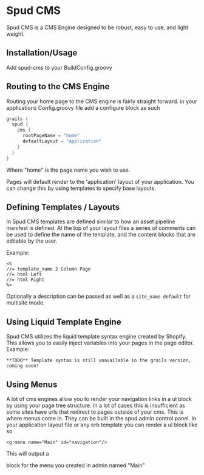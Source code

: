 Spud CMS
========

Spud CMS is a CMS Engine designed to be robust, easy to use, and light weight.


Installation/Usage
------------------

Add spud-cms to your BuildConfig.groovy

Routing to the CMS Engine
--------------------------
Routing your home page to the CMS engine is fairly straight forward.
in your applications Config.groovy file add a configure block as such

```groovy
grails {
  spud {
    cms {
      rootPageName = "home"
      defaultLayout = "application"
    }
  }
}
```


Where "home" is the page name you wish to use.

Pages will default render to the 'application' layout of your application. You can change this by using templates to specify base layouts.

Defining Templates / Layouts
----------------------------
In Spud CMS templates are defined similar to how an asset pipeline manifest is defined. At the top of your layout files a series of comments can be used to define the name of the template, and the content blocks that are editable by the user.

Example:

    <%
    //= template_name 2 Column Page
    //= html Left
    //= html Right
    %>

Optionally a description can be passed as well as a `site_name default` for multisite mode.


Using Liquid Template Engine
----------------------------
Spud CMS utilizes the liquid template syntax engine created by Shopify. This allows you to easily inject variables into your pages in the page editor. Example:

    **TODO** Template syntax is still unavailable in the grails version, coming soon!

Using Menus
-----------
A lot of cms engines allow you to render your navigation links in a ul block by using your page tree structure. In a lot of cases this is insufficient as some sites have urls that redirect to pages outside of your cms. This is where menus come in. They can be built in the spud admin control panel.
In your application layout file or any erb template you can render a ul block like so

    <g:menu name="Main" id="navigation"/>

This will output a <ul id="navigation"></ul> block for the menu you created in admin named "Main"


